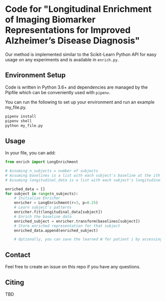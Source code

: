 # Code for "Longitudinal Enrichment of Imaging Biomarker Representations for Improved Alzheimer’s Disease Diagnosis"

Our method is implemented similar to the Scikit-Learn Python API for easy usage on any experiments and is available in `enrich.py`. 

## Environment Setup

Code is written in Python 3.6+ and dependencies are managed by the Pipfile which can be conveniently used with `pipenv`. 

You can run the following to set up your environment and run an example my_file.py.

```bash
pipenv install 
pipenv shell
python my_file.py
```

## Usage

In your file, you can add:

```python 
from enrich import LongEnrichment

# Assuming n_subjects = number of subjects
# Assuming baselines is a list with each subject's baseline at the ith index
# Assuming longitudinal_data is a list with each subject's longitudinal data at the ith index

enriched_data = []
for subject in range(n_subjects):
    # Initialize Enricher 
    enricher = LongEnrichment(r=3, p=0.25)
    # Learn subject's patterns
    enricher.fit(longitudinal_data[subject])
    # Enrich the baseline data
    enriched_subject = enricher.transform(baselines[subject])
    # Store enriched representation for that subject
    enriched_data.append(enriched_subject)

    # Optionally, you can save the learned W for patient i by accessing enricher.W
```

## Contact

Feel free to create an issue on this repo if you have any questions. 

## Citing

TBD
